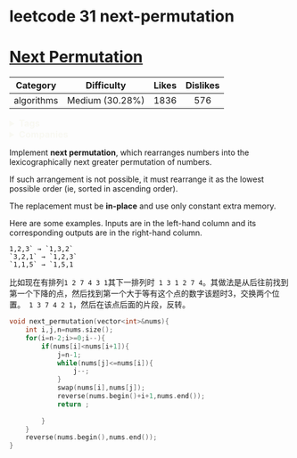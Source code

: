 # leetcode 31 next-permutation

# [Next Permutation](https://leetcode.com/problems/next-permutation/description/)

|  Category  |   Difficulty    | Likes | Dislikes |
| :--------: | :-------------: | :---: | :------: |
| algorithms | Medium (30.28%) | 1836  |   576    |

<details style="color: rgb(248, 248, 242); font-family: -apple-system, BlinkMacSystemFont, &quot;Segoe WPC&quot;, &quot;Segoe UI&quot;, Ubuntu, &quot;Droid Sans&quot;, sans-serif, &quot;Microsoft Yahei UI&quot;; font-size: 16px; font-style: normal; font-variant-ligatures: normal; font-variant-caps: normal; font-weight: 400; letter-spacing: normal; orphans: 2; text-align: start; text-indent: 0px; text-transform: none; white-space: normal; widows: 2; word-spacing: 0px; -webkit-text-stroke-width: 0px; text-decoration-style: initial; text-decoration-color: initial;"><summary><strong>Tags</strong></summary></details>

<details style="color: rgb(248, 248, 242); font-family: -apple-system, BlinkMacSystemFont, &quot;Segoe WPC&quot;, &quot;Segoe UI&quot;, Ubuntu, &quot;Droid Sans&quot;, sans-serif, &quot;Microsoft Yahei UI&quot;; font-size: 16px; font-style: normal; font-variant-ligatures: normal; font-variant-caps: normal; font-weight: 400; letter-spacing: normal; orphans: 2; text-align: start; text-indent: 0px; text-transform: none; white-space: normal; widows: 2; word-spacing: 0px; -webkit-text-stroke-width: 0px; text-decoration-style: initial; text-decoration-color: initial;"><summary><strong>Companies</strong></summary></details>

Implement **next permutation**, which rearranges numbers into the lexicographically next greater permutation of numbers.

If such arrangement is not possible, it must rearrange it as the lowest possible order (ie, sorted in ascending order).

The replacement must be **in-place** and use only constant extra memory.

Here are some examples. Inputs are in the left-hand column and its corresponding outputs are in the right-hand column.

```
1,2,3` → `1,3,2`
`3,2,1` → `1,2,3`
`1,1,5` → `1,5,1
```

比如现在有排列` 1 2 7 4 3 1 `其下一排列时` 1 3 1 2 7 4`。其做法是从后往前找到第一个下降的点，然后找到第一个大于等有这个点的数字该题时3，交换两个位置。` 1 3 7 4 2 1`，然后在该点后面的片段，反转。

```cpp
void next_permutation(vector<int>&nums){
    int i,j,n=nums.size();
    for(i=n-2;i>=0;i--){
        if(nums[i]<nums[i+1]){
            j=n-1;
            while(nums[j]<=nums[i]){
                j--;
            }
            swap(nums[i],nums[j]);
            reverse(nums.begin()+i+1,nums.end());
            return ;
            
        }
    }
    reverse(nums.begin(),nums.end());
}
```

